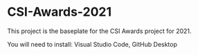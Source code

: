 # CSI-Awards-2021
This project is the baseplate for the CSI Awards project for 2021.

You will need to install:
Visual Studio Code, GitHub Desktop

